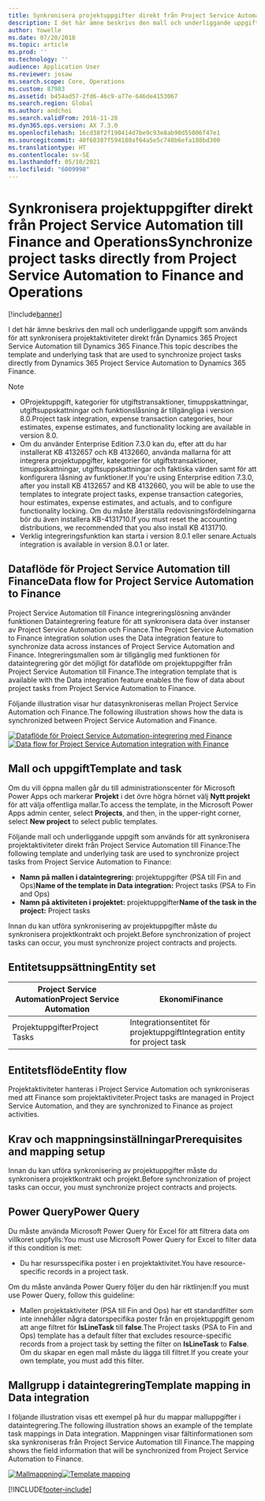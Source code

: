 ```yaml
---
title: Synkronisera projektuppgifter direkt från Project Service Automation till Finance and Operations
description: I det här ämne beskrivs den mall och underliggande uppgift som används för att synkronisera projektaktiviteter direkt från Microsoft Dynamics 365 Project Service Automation till Dynamics 365 Finance.
author: Yowelle
ms.date: 07/20/2018
ms.topic: article
ms.prod: ''
ms.technology: ''
audience: Application User
ms.reviewer: josaw
ms.search.scope: Core, Operations
ms.custom: 87983
ms.assetid: b454ad57-2fd6-46c9-a77e-646de4153067
ms.search.region: Global
ms.author: andchoi
ms.search.validFrom: 2016-11-28
ms.dyn365.ops.version: AX 7.3.0
ms.openlocfilehash: 16cd38f2f190414d7be9c93e8ab90d55006f47e1
ms.sourcegitcommit: 40f68387f594180af64a5e5c748b6efa188bd300
ms.translationtype: HT
ms.contentlocale: sv-SE
ms.lasthandoff: 05/10/2021
ms.locfileid: "6009998"
---
```

# <a name="synchronize-project-tasks-directly-from-project-service-automation-to-finance-and-operations"></a><span data-ttu-id="c5680-103">Synkronisera projektuppgifter direkt från Project Service Automation till Finance and Operations</span><span class="sxs-lookup"><span data-stu-id="c5680-103">Synchronize project tasks directly from Project Service Automation to Finance and Operations</span></span>

[!include[banner](../includes/banner.md)]

<span data-ttu-id="c5680-104">I det här ämne beskrivs den mall och underliggande uppgift som används för att synkronisera projektaktiviteter direkt från Dynamics 365 Project Service Automation till Dynamics 365 Finance.</span><span class="sxs-lookup"><span data-stu-id="c5680-104">This topic describes the template and underlying task that are used to synchronize project tasks directly from Dynamics 365 Project Service Automation to Dynamics 365 Finance.</span></span>

> [!NOTE]
> - <span data-ttu-id="c5680-105">OProjektuppgift, kategorier för utgiftstransaktioner, timuppskattningar, utgiftsuppskattningar och funktionslåsning är tillgängliga i version 8.0.</span><span class="sxs-lookup"><span data-stu-id="c5680-105">Project task integration, expense transaction categories, hour estimates, expense estimates, and functionality locking are available in version 8.0.</span></span>
> - <span data-ttu-id="c5680-106">Om du använder Enterprise Edition 7.3.0 kan du, efter att du har installerat KB 4132657 och KB 4132660, använda mallarna för att integrera projektuppgifter, kategorier för utgiftstransaktioner, timuppskattningar, utgiftsuppskattningar och faktiska värden samt för att konfigurera låsning av funktioner.</span><span class="sxs-lookup"><span data-stu-id="c5680-106">If you're using Enterprise edition 7.3.0, after you install KB 4132657 and KB 4132660, you will be able to use the templates to integrate project tasks, expense transaction categories, hour estimates, expense estimates, and actuals, and to configure functionality locking.</span></span> <span data-ttu-id="c5680-107">Om du måste återställa redovisningsfördelningarna bör du även installera KB-4131710.</span><span class="sxs-lookup"><span data-stu-id="c5680-107">If you must reset the accounting distributions, we recommended that you also install KB 4131710.</span></span>
> - <span data-ttu-id="c5680-108">Verklig integreringsfunktion kan starta i version 8.0.1 eller senare.</span><span class="sxs-lookup"><span data-stu-id="c5680-108">Actuals integration is available in version 8.0.1 or later.</span></span>

## <a name="data-flow-for-project-service-automation-to-finance"></a><span data-ttu-id="c5680-109">Dataflöde för Project Service Automation till Finance</span><span class="sxs-lookup"><span data-stu-id="c5680-109">Data flow for Project Service Automation to Finance</span></span>

<span data-ttu-id="c5680-110">Project Service Automation till Finance integreringslösning använder funktionen Dataintegrering feature för att synkronisera data över instanser av Project Service Automation och Finance.</span><span class="sxs-lookup"><span data-stu-id="c5680-110">The Project Service Automation to Finance integration solution uses the Data integration feature to synchronize data across instances of Project Service Automation and Finance.</span></span> <span data-ttu-id="c5680-111">Integreringsmallen som är tillgänglig med funktionen för dataintegrering gör det möjligt för dataflöde om projektuppgifter från Project Service Automation till Finance.</span><span class="sxs-lookup"><span data-stu-id="c5680-111">The integration template that is available with the Data integration feature enables the flow of data about project tasks from Project Service Automation to Finance.</span></span>

<span data-ttu-id="c5680-112">Följande illustration visar hur datasynkroniseras mellan Project Service Automation och Finance.</span><span class="sxs-lookup"><span data-stu-id="c5680-112">The following illustration shows how the data is synchronized between Project Service Automation and Finance.</span></span>

<span data-ttu-id="c5680-113">[![Dataflöde för Project Service Automation-integrering med Finance](./media/ProjectTasksFlow.png)](./media/ProjectTasksFlow.png)</span><span class="sxs-lookup"><span data-stu-id="c5680-113">[![Data flow for Project Service Automation integration with Finance](./media/ProjectTasksFlow.png)](./media/ProjectTasksFlow.png)</span></span>

## <a name="template-and-task"></a><span data-ttu-id="c5680-114">Mall och uppgift</span><span class="sxs-lookup"><span data-stu-id="c5680-114">Template and task</span></span>

<span data-ttu-id="c5680-115">Om du vill öppna mallen går du till administrationscenter för Microsoft Power Apps och markerar **Projekt** i det övre högra hörnet välj **Nytt projekt** för att välja offentliga mallar.</span><span class="sxs-lookup"><span data-stu-id="c5680-115">To access the template, in the Microsoft Power Apps admin center, select **Projects**, and then, in the upper-right corner, select **New project** to select public templates.</span></span>

<span data-ttu-id="c5680-116">Följande mall och underliggande uppgift som används för att synkronisera projektaktiviteter direkt från Project Service Automation till Finance:</span><span class="sxs-lookup"><span data-stu-id="c5680-116">The following template and underlying task are used to synchronize project tasks from Project Service Automation to Finance:</span></span>

- <span data-ttu-id="c5680-117">**Namn på mallen i dataintegrering:** projektuppgifter (PSA till Fin and Ops)</span><span class="sxs-lookup"><span data-stu-id="c5680-117">**Name of the template in Data integration:** Project tasks (PSA to Fin and Ops)</span></span>
- <span data-ttu-id="c5680-118">**Namn på aktiviteten i projektet:** projektuppgifter</span><span class="sxs-lookup"><span data-stu-id="c5680-118">**Name of the task in the project:** Project tasks</span></span>

<span data-ttu-id="c5680-119">Innan du kan utföra synkronisering av projektuppgifter måste du synkronisera projektkontrakt och projekt.</span><span class="sxs-lookup"><span data-stu-id="c5680-119">Before synchronization of project tasks can occur, you must synchronize project contracts and projects.</span></span>

## <a name="entity-set"></a><span data-ttu-id="c5680-120">Entitetsuppsättning</span><span class="sxs-lookup"><span data-stu-id="c5680-120">Entity set</span></span>

| <span data-ttu-id="c5680-121">Project Service Automation</span><span class="sxs-lookup"><span data-stu-id="c5680-121">Project Service Automation</span></span> | <span data-ttu-id="c5680-122">Ekonomi</span><span class="sxs-lookup"><span data-stu-id="c5680-122">Finance</span></span>                             |
|----------------------------|-------------------------------------|
| <span data-ttu-id="c5680-123">Projektuppgifter</span><span class="sxs-lookup"><span data-stu-id="c5680-123">Project Tasks</span></span>              | <span data-ttu-id="c5680-124">Integrationsentitet för projektuppgift</span><span class="sxs-lookup"><span data-stu-id="c5680-124">Integration entity for project task</span></span> |

## <a name="entity-flow"></a><span data-ttu-id="c5680-125">Entitetsflöde</span><span class="sxs-lookup"><span data-stu-id="c5680-125">Entity flow</span></span>

<span data-ttu-id="c5680-126">Projektaktiviteter hanteras i Project Service Automation och synkroniseras med att Finance som projektaktiviteter.</span><span class="sxs-lookup"><span data-stu-id="c5680-126">Project tasks are managed in Project Service Automation, and they are synchronized to Finance as project activities.</span></span>

## <a name="prerequisites-and-mapping-setup"></a><span data-ttu-id="c5680-127">Krav och mappningsinställningar</span><span class="sxs-lookup"><span data-stu-id="c5680-127">Prerequisites and mapping setup</span></span>

<span data-ttu-id="c5680-128">Innan du kan utföra synkronisering av projektuppgifter måste du synkronisera projektkontrakt och projekt.</span><span class="sxs-lookup"><span data-stu-id="c5680-128">Before synchronization of project tasks can occur, you must synchronize project contracts and projects.</span></span>

## <a name="power-query"></a><span data-ttu-id="c5680-129">Power Query</span><span class="sxs-lookup"><span data-stu-id="c5680-129">Power Query</span></span>

<span data-ttu-id="c5680-130">Du måste använda Microsoft Power Query för Excel för att filtrera data om villkoret uppfylls:</span><span class="sxs-lookup"><span data-stu-id="c5680-130">You must use Microsoft Power Query for Excel to filter data if this condition is met:</span></span>

- <span data-ttu-id="c5680-131">Du har resursspecifika poster i en projektaktivitet.</span><span class="sxs-lookup"><span data-stu-id="c5680-131">You have resource-specific records in a project task.</span></span>

<span data-ttu-id="c5680-132">Om du måste använda Power Query följer du den här riktlinjen:</span><span class="sxs-lookup"><span data-stu-id="c5680-132">If you must use Power Query, follow this guideline:</span></span>

- <span data-ttu-id="c5680-133">Mallen projektaktiviteter (PSA till Fin and Ops) har ett standardfilter som inte innehåller några datorspecifika poster från en projektuppgift genom att ange filtret för **IsLineTask** till **false**.</span><span class="sxs-lookup"><span data-stu-id="c5680-133">The Project tasks (PSA to Fin and Ops) template has a default filter that excludes resource-specific records from a project task by setting the filter on **IsLineTask** to **False**.</span></span> <span data-ttu-id="c5680-134">Om du skapar en egen mall måste du lägga till filtret.</span><span class="sxs-lookup"><span data-stu-id="c5680-134">If you create your own template, you must add this filter.</span></span>

## <a name="template-mapping-in-data-integration"></a><span data-ttu-id="c5680-135">Mallgrupp i dataintegrering</span><span class="sxs-lookup"><span data-stu-id="c5680-135">Template mapping in Data integration</span></span>

<span data-ttu-id="c5680-136">I följande illustration visas ett exempel på hur du mappar malluppgifter i dataintegrering.</span><span class="sxs-lookup"><span data-stu-id="c5680-136">The following illustration shows an example of the template task mappings in Data integration.</span></span> <span data-ttu-id="c5680-137">Mappningen visar fältinformationen som ska synkroniseras från Project Service Automation till Finance.</span><span class="sxs-lookup"><span data-stu-id="c5680-137">The mapping shows the field information that will be synchronized from Project Service Automation to Finance.</span></span>

<span data-ttu-id="c5680-138">[![Mallmappning](./media/ProjectTasksMapping.png)](./media/ProjectTasksMapping.png)</span><span class="sxs-lookup"><span data-stu-id="c5680-138">[![Template mapping](./media/ProjectTasksMapping.png)](./media/ProjectTasksMapping.png)</span></span>


[!INCLUDE[footer-include](../includes/footer-banner.md)]